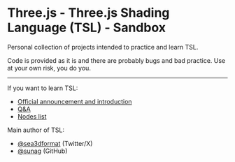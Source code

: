 # Three.js - Three.js Shading Language (TSL) - Sandbox

Personal collection of projects intended to practice and learn TSL.

Code is provided as it is and there are probably bugs and bad practice. Use at your own risk, you do you.

---

If you want to learn TSL:
- [Official announcement and introduction](https://github.com/mrdoob/three.js/wiki/Three.js-Shading-Language)
- [Q&A](https://github.com/boytchev/tsl-textures/wiki/Q&A)
- [Nodes list](https://github.com/mrdoob/three.js/blob/dev/examples/jsm/nodes/Nodes.js)

Main author of TSL:
- [@sea3dformat](https://twitter.com/sea3dformat) (Twitter/X)
- [@sunag](https://github.com/sunag) (GitHub)